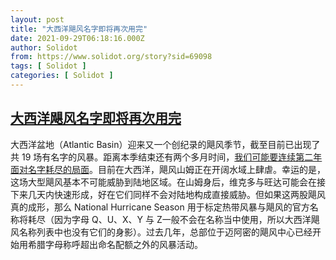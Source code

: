 ```yaml
---
layout: post
title: "大西洋飓风名字即将再次用完"
date: 2021-09-29T06:18:16.000Z
author: Solidot
from: https://www.solidot.org/story?sid=69098
tags: [ Solidot ]
categories: [ Solidot ]
---
```

<!--1632896296000-->
[大西洋飓风名字即将再次用完](https://www.solidot.org/story?sid=69098)
------

<div>
大西洋盆地（Atlantic Basin）迎来又一个创纪录的飓风季节，截至目前已出现了共 19 场有名字的风暴。距离本季结束还有两个多月时间，<a href="https://arstechnica.com/science/2021/09/were-about-to-run-out-of-atlantic-hurricane-names-again/" target="_blank">我们可能要连续第二年面对名字耗尽的局面</a>。目前在大西洋，飓风山姆正在开阔水域上肆虐。幸运的是，这场大型飓风基本不可能威胁到陆地区域。在山姆身后，维克多与旺达可能会在接下来几天内快速形成，好在它们同样不会对陆地构成直接威胁。但如果这两股飓风真的成形，那么 National Hurricane Season 用于标定热带风暴与飓风的官方名称将耗尽（因为字母 Q、U、X、Y 与 Z一般不会在名称当中使用，所以大西洋飓风名称列表中也没有它们的身影）。过去几年，总部位于迈阿密的飓风中心已经开始用希腊字母称呼超出命名配额之外的风暴活动。
</div>
